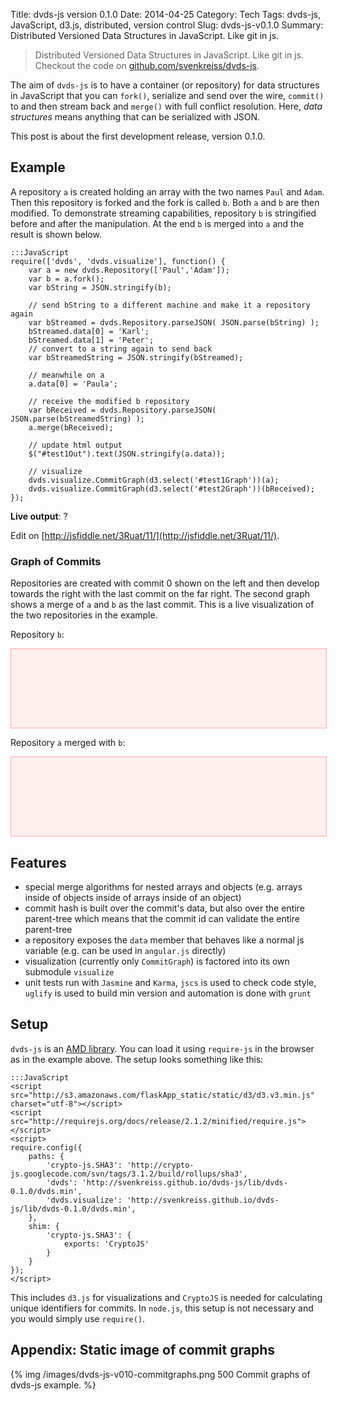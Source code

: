 Title: dvds-js version 0.1.0
Date: 2014-04-25
Category: Tech
Tags: dvds-js, JavaScript, d3.js, distributed, version control
Slug: dvds-js-v0.1.0
Summary: Distributed Versioned Data Structures in JavaScript. Like git in js.


<style>
/* graph styles */
      svg {
        border:1px solid #faa;
        background-color:#fee;
      }
      .link {
        stroke: #000;
        stroke-width: 1.5px;
      }
      .node circle {
        fill: #000;
        stroke: #fff;
        stroke-width: 1.5px;
      }
      .node text {
        text-anchor: middle;
      }
</style>

<script src="http://s3.amazonaws.com/flaskApp_static/static/d3/d3.v3.min.js" charset="utf-8"></script>
<script src="http://requirejs.org/docs/release/2.1.2/minified/require.js"></script>
<script>
require.config({
    paths: {
        'crypto-js.SHA3': 'http://crypto-js.googlecode.com/svn/tags/3.1.2/build/rollups/sha3',
        'dvds': 'http://svenkreiss.github.io/dvds-js/lib/dvds-0.1.0/dvds.min',
        'dvds.visualize': 'http://svenkreiss.github.io/dvds-js/lib/dvds-0.1.0/dvds.min',
    },
    shim: {
        'crypto-js.SHA3': {
            exports: 'CryptoJS'
        }
    }
});
</script>

> Distributed Versioned Data Structures in JavaScript. Like git in js.  
> Checkout the code on [github.com/svenkreiss/dvds-js](http://github.com/svenkreiss/dvds-js).


The aim of `dvds-js` is to have a container (or repository) for data structures in JavaScript that you can `fork()`, serialize and send over the wire, `commit()` to and then stream back and `merge()` with full conflict resolution. Here, _data structures_ means anything that can be serialized with JSON.

This post is about the first development release, version 0.1.0.



## Example

A repository `a` is created holding an array with the two names `Paul` and `Adam`. Then this repository is forked and the fork is called `b`. Both `a` and `b` are then modified. To demonstrate streaming capabilities, repository `b` is stringified before and after the manipulation. At the end `b` is merged into `a` and the result is shown below.

	:::JavaScript
	require(['dvds', 'dvds.visualize'], function() {
		var a = new dvds.Repository(['Paul','Adam']);
		var b = a.fork();
		var bString = JSON.stringify(b);

		// send bString to a different machine and make it a repository again
		var bStreamed = dvds.Repository.parseJSON( JSON.parse(bString) );
		bStreamed.data[0] = 'Karl';
		bStreamed.data[1] = 'Peter';
		// convert to a string again to send back
		var bStreamedString = JSON.stringify(bStreamed);

		// meanwhile on a
		a.data[0] = 'Paula';

		// receive the modified b repository
		var bReceived = dvds.Repository.parseJSON( JSON.parse(bStreamedString) );
		a.merge(bReceived);

	    // update html output
	    $("#test1Out").text(JSON.stringify(a.data));

	    // visualize
	    dvds.visualize.CommitGraph(d3.select('#test1Graph'))(a);
        dvds.visualize.CommitGraph(d3.select('#test2Graph'))(bReceived);
	});


__Live output__: <span id="test1Out">?</span>

Edit on [http://jsfiddle.net/3Ruat/11/](http://jsfiddle.net/3Ruat/11/).



### Graph of Commits

Repositories are created with commit 0 shown on the left and then develop towards the right with the last commit on the far right. The second graph shows a merge of `a` and `b` as the last commit. This is a live visualization of the two repositories in the example.

Repository `b`:

<svg height="150" width="600" id="test2Graph"></svg>


Repository `a` merged with `b`:

<svg height="150" width="600" id="test1Graph"></svg>



## Features

* special merge algorithms for nested arrays and objects (e.g. arrays inside of objects inside of arrays inside of an object)
* commit hash is built over the commit's data, but also over the entire parent-tree which means that the commit id can validate the entire parent-tree
* a repository exposes the `data` member that behaves like a normal js variable (e.g. can be used in `angular.js` directly)
* visualization (currently only `CommitGraph`) is factored into its own submodule `visualize`
* unit tests run with `Jasmine` and `Karma`, `jscs` is used to check code style, `uglify` is used to build min version and automation is done with `grunt`


## Setup

`dvds-js` is an [AMD library](http://requirejs.org/docs/whyamd.html#amd). You can load it using `require-js` in the browser as in the example above. The setup looks something like this:

    :::JavaScript 
    <script src="http://s3.amazonaws.com/flaskApp_static/static/d3/d3.v3.min.js" charset="utf-8"></script>
    <script src="http://requirejs.org/docs/release/2.1.2/minified/require.js"></script>
    <script>
    require.config({
        paths: {
            'crypto-js.SHA3': 'http://crypto-js.googlecode.com/svn/tags/3.1.2/build/rollups/sha3',
            'dvds': 'http://svenkreiss.github.io/dvds-js/lib/dvds-0.1.0/dvds.min',
            'dvds.visualize': 'http://svenkreiss.github.io/dvds-js/lib/dvds-0.1.0/dvds.min',
        },
        shim: {
            'crypto-js.SHA3': {
                exports: 'CryptoJS'
            }
        }
    });
    </script>

This includes `d3.js` for visualizations and `CryptoJS` is needed for calculating unique identifiers for commits.
In `node.js`, this setup is not necessary and you would simply use `require()`.


## Appendix: Static image of commit graphs

{% img /images/dvds-js-v010-commitgraphs.png 500 Commit graphs of dvds-js example. %}



<script>
require(['dvds', 'dvds.visualize'], function() {
    
    var a = new dvds.Repository(['Paul', 'Adam']);
    var b = a.fork();
    var bString = JSON.stringify(b);
    
    // send bString to a different machine and make it a repository again
    var bStreamed = dvds.Repository.parseJSON(JSON.parse(bString));
    bStreamed.data[0] = 'Karl';
    bStreamed.data[1] = 'Peter';
    // convert to a string again to send back
    var bStreamedString = JSON.stringify(bStreamed);
    
    // meanwhile on a
    a.data[0] = 'Paula';
    
    // receive the modified b repository
    var bReceived = dvds.Repository.parseJSON(JSON.parse(bStreamedString));
    a.merge(bReceived);
    
    // update html output
    $("#test1Out").text(JSON.stringify(a.data));

    // visualize
    dvds.visualize.CommitGraph(d3.select('#test1Graph'))(a);
    dvds.visualize.CommitGraph(d3.select('#test2Graph'))(bReceived);
});
</script>